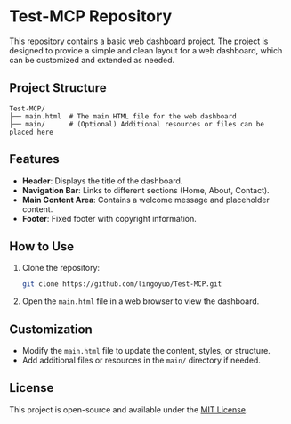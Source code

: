 # Test-MCP Repository

This repository contains a basic web dashboard project. The project is designed to provide a simple and clean layout for a web dashboard, which can be customized and extended as needed.

## Project Structure

```
Test-MCP/
├── main.html  # The main HTML file for the web dashboard
├── main/      # (Optional) Additional resources or files can be placed here
```

## Features

- **Header**: Displays the title of the dashboard.
- **Navigation Bar**: Links to different sections (Home, About, Contact).
- **Main Content Area**: Contains a welcome message and placeholder content.
- **Footer**: Fixed footer with copyright information.

## How to Use

1. Clone the repository:
   ```bash
   git clone https://github.com/lingoyuo/Test-MCP.git
   ```
2. Open the `main.html` file in a web browser to view the dashboard.

## Customization

- Modify the `main.html` file to update the content, styles, or structure.
- Add additional files or resources in the `main/` directory if needed.

## License

This project is open-source and available under the [MIT License](LICENSE).
